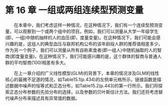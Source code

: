 # 第 16 章 一组或两组连续型预测变量

<style>p{text-indent:2em;2}</style>

在本章中，我们考虑这样一种情况，在这种情况下，我们有一个连续型预测变量，可以观察到一个或两个组中的项目。例如，我们可以测量从大学一年级学生(即，一组)中随机抽样的人的血压(即，度量变量)。在这种情况下，我们可能会感兴趣的是，这组人的典型血压与联邦机构公布的该年龄段人群的推荐值相差多少。作为另一个例子，我们可以测量从所有自称素食者(即一组人)中随机抽取的人的智商(即度量变量)。在这种情况下，我们可能感兴趣的是，这个群体的智商与普通人群的平均智商(100)相差有多大。

在上一章介绍的广义线性模型(GLM)的背景下，本章的情况涉及GLM的线性核心的最微不足道的情况，如Table15.1(p.434)的左侧单元格所示，链接函数是描述数据中噪声的恒等式和正态分布，如Table15.2(p.443)的第一行所示。我们将探索正态分布参数的先验分布的选择，以及参数的贝叶斯估计方法。我们还将考虑替代噪声分布来描述具有异常值的数据。


